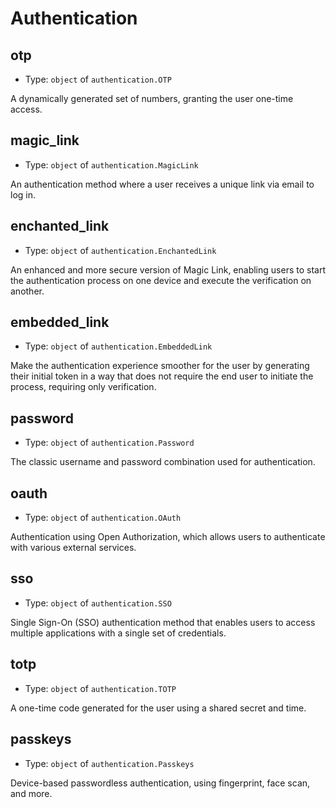 
Authentication
==============



otp
----

- Type: `object` of `authentication.OTP` 

A dynamically generated set of numbers, granting the user one-time access.



magic_link
----------

- Type: `object` of `authentication.MagicLink` 

An authentication method where a user receives a unique link via email to log in.



enchanted_link
--------------

- Type: `object` of `authentication.EnchantedLink` 

An enhanced and more secure version of Magic Link, enabling users to start the authentication
process on one device and execute the verification on another.



embedded_link
-------------

- Type: `object` of `authentication.EmbeddedLink` 

Make the authentication experience smoother for the user by generating their initial token in a
way that does not require the end user to initiate the process, requiring only verification.



password
--------

- Type: `object` of `authentication.Password` 

The classic username and password combination used for authentication.



oauth
-----

- Type: `object` of `authentication.OAuth` 

Authentication using Open Authorization, which allows users to authenticate with various external
services.



sso
----

- Type: `object` of `authentication.SSO` 

Single Sign-On (SSO) authentication method that enables users to access multiple applications with
a single set of credentials.



totp
----

- Type: `object` of `authentication.TOTP` 

A one-time code generated for the user using a shared secret and time.



passkeys
--------

- Type: `object` of `authentication.Passkeys` 

Device-based passwordless authentication, using fingerprint, face scan, and more.

